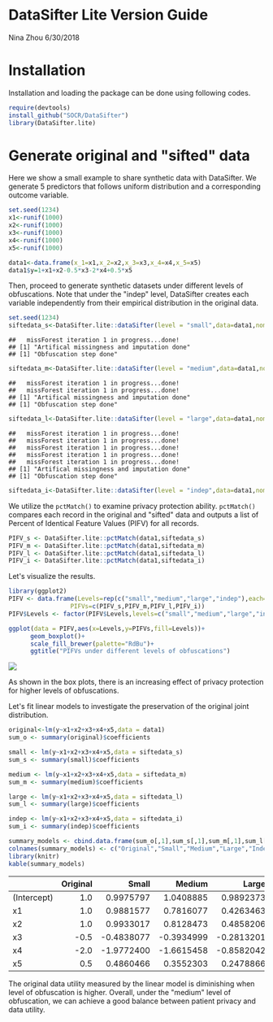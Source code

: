 DataSifter Lite Version Guide
================
Nina Zhou
6/30/2018

Installation
============

Installation and loading the package can be done using following codes.

``` r
require(devtools)
install_github("SOCR/DataSifter")
library(DataSifter.lite)
```

Generate original and "sifted" data
===================================

Here we show a small example to share synthetic data with DataSifter. We generate 5 predictors that follows uniform distribution and a corresponding outcome variable.

``` r
set.seed(1234)
x1<-runif(1000)
x2<-runif(1000) 
x3<-runif(1000)
x4<-runif(1000)
x5<-runif(1000)

data1<-data.frame(x_1=x1,x_2=x2,x_3=x3,x_4=x4,x_5=x5)
data1$y=1+x1+x2-0.5*x3-2*x4+0.5*x5
```

Then, proceed to generate synthetic datasets under different levels of obfuscations. Note that under the "indep" level, DataSifter creates each variable independently from their empirical distribution in the original data.

``` r
set.seed(1234)
siftedata_s<-DataSifter.lite::dataSifter(level = "small",data=data1,nomissing = TRUE)
```

    ##   missForest iteration 1 in progress...done!
    ## [1] "Artifical missingness and imputation done"
    ## [1] "Obfuscation step done"

``` r
siftedata_m<-DataSifter.lite::dataSifter(level = "medium",data=data1,nomissing = TRUE)
```

    ##   missForest iteration 1 in progress...done!
    ##   missForest iteration 1 in progress...done!
    ## [1] "Artifical missingness and imputation done"
    ## [1] "Obfuscation step done"

``` r
siftedata_l<-DataSifter.lite::dataSifter(level = "large",data=data1,nomissing = TRUE)
```

    ##   missForest iteration 1 in progress...done!
    ##   missForest iteration 1 in progress...done!
    ##   missForest iteration 1 in progress...done!
    ##   missForest iteration 1 in progress...done!
    ##   missForest iteration 1 in progress...done!
    ## [1] "Artifical missingness and imputation done"
    ## [1] "Obfuscation step done"

``` r
siftedata_i<-DataSifter.lite::dataSifter(level = "indep",data=data1,nomissing = TRUE)
```

We utilize the `pctMatch()` to examine privacy protection ability. `pctMatch()` compares each record in the original and "sifted" data and outputs a list of Percent of Identical Feature Values (PIFV) for all records.

``` r
PIFV_s <- DataSifter.lite::pctMatch(data1,siftedata_s)
PIFV_m <- DataSifter.lite::pctMatch(data1,siftedata_m)
PIFV_l <- DataSifter.lite::pctMatch(data1,siftedata_l)
PIFV_i <- DataSifter.lite::pctMatch(data1,siftedata_i)
```

Let's visualize the results.

``` r
library(ggplot2)
PIFV <- data.frame(Levels=rep(c("small","medium","large","indep"),each=1000),
                 PIFVs=c(PIFV_s,PIFV_m,PIFV_l,PIFV_i))
PIFV$Levels <- factor(PIFV$Levels,levels=c("small","medium","large","indep"))

ggplot(data = PIFV,aes(x=Levels,y=PIFVs,fill=Levels))+
      geom_boxplot()+
      scale_fill_brewer(palette="RdBu")+
      ggtitle("PIFVs under different levels of obfuscations")
```

![](DataSifter_Lite_files/figure-markdown_github/PIFV%20boxplots-1.png)

As shown in the box plots, there is an increasing effect of privacy protection for higher levels of obfuscations.

Let's fit linear models to investigate the preservation of the original joint distribution.

``` r
original<-lm(y~x1+x2+x3+x4+x5,data = data1)
sum_o <- summary(original)$coefficients

small <- lm(y~x1+x2+x3+x4+x5,data = siftedata_s)
sum_s <- summary(small)$coefficients

medium <- lm(y~x1+x2+x3+x4+x5,data = siftedata_m)
sum_m <- summary(medium)$coefficients

large <- lm(y~x1+x2+x3+x4+x5,data = siftedata_l) 
sum_l <- summary(large)$coefficients

indep <- lm(y~x1+x2+x3+x4+x5,data = siftedata_i)
sum_i <- summary(indep)$coefficients

summary_models <- cbind.data.frame(sum_o[,1],sum_s[,1],sum_m[,1],sum_l[,1],sum_i[,1])
colnames(summary_models) <- c("Original","Small","Medium","Large","Indep")
library(knitr)
kable(summary_models)
```

|             |  Original|       Small|      Medium|       Large|       Indep|
|-------------|---------:|-----------:|-----------:|-----------:|-----------:|
| (Intercept) |       1.0|   0.9975797|   1.0408885|   0.9892373|   1.0906277|
| x1          |       1.0|   0.9881577|   0.7816077|   0.4263463|   0.0222831|
| x2          |       1.0|   0.9933017|   0.8128473|   0.4858206|  -0.0498579|
| x3          |      -0.5|  -0.4838077|  -0.3934999|  -0.2813201|  -0.0492461|
| x4          |      -2.0|  -1.9772400|  -1.6615458|  -0.8582042|  -0.1655056|
| x5          |       0.5|   0.4860466|   0.3552303|   0.2478866|   0.1099275|

The original data utility measured by the linear model is diminishing when level of obfuscation is higher. Overall, under the "medium" level of obfuscation, we can achieve a good balance between patient privacy and data utility.
